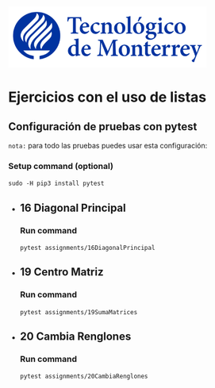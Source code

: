 ![Tec de Monterrey](images/logotecmty.png)
# Ejercicios con el uso de listas

## Configuración de pruebas con **pytest**

`nota:` para todo las pruebas puedes usar esta configuración:
### Setup command (optional)
```
sudo -H pip3 install pytest
```


- ## 16 Diagonal Principal
    ### Run command
    ```
    pytest assignments/16DiagonalPrincipal
    ```

- ## 19 Centro Matriz
    ### Run command
    ```
    pytest assignments/19SumaMatrices
    ```

- ## 20 Cambia Renglones
    ### Run command
    ```
    pytest assignments/20CambiaRenglones
    ```
